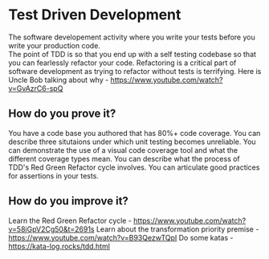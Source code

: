 # Test Driven Development

The software developement activity where you write your tests before you write your production code.  
The point of TDD is so that you end up with a self testing codebase so that you can fearlessly refactor your code.
Refactoring is a critical part of software development as trying to refactor without tests is terrifying.
Here is Uncle Bob talking about why - https://www.youtube.com/watch?v=GvAzrC6-spQ

## How do you prove it?

You have a code base you authored that has 80%+ code coverage.
You can describe three situtaions under which unit testing becomes unreliable.
You can demonstrate the use of a visual code coverage tool and what the different coverage types mean.
You can describe what the process of TDD's Red Green Refactor cycle involves.
You can articulate good practices for assertions in your tests.

## How do you improve it?

Learn the Red Green Refactor cycle - https://www.youtube.com/watch?v=58jGpV2Cg50&t=2691s
Learn about the transformation priority premise - https://www.youtube.com/watch?v=B93QezwTQpI
Do some katas - https://kata-log.rocks/tdd.html
